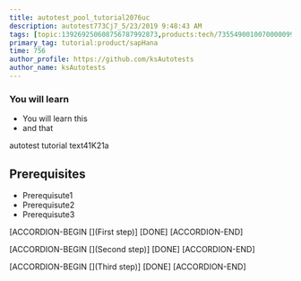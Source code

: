 ```yaml
---
title: autotest_pool_tutorial2076uc
description: autotest773Cj7_5/23/2019 9:48:43 AM
tags: [topic:139269250608756787992873,products:tech/73554900100700000996,tutorial:experience/advanced]
primary_tag: tutorial:product/sapHana
time: 756
author_profile: https://github.com/ksAutotests
author_name: ksAutotests
---
```

### You will learn
- You will learn this
- and that

autotest tutorial text41K21a

## Prerequisites
- Prerequisute1
- Prerequisute2
- Prerequisute3

[ACCORDION-BEGIN [](First step)]
[DONE]
[ACCORDION-END]

[ACCORDION-BEGIN [](Second step)]
[DONE]
[ACCORDION-END]

[ACCORDION-BEGIN [](Third step)]
[DONE]
[ACCORDION-END]

